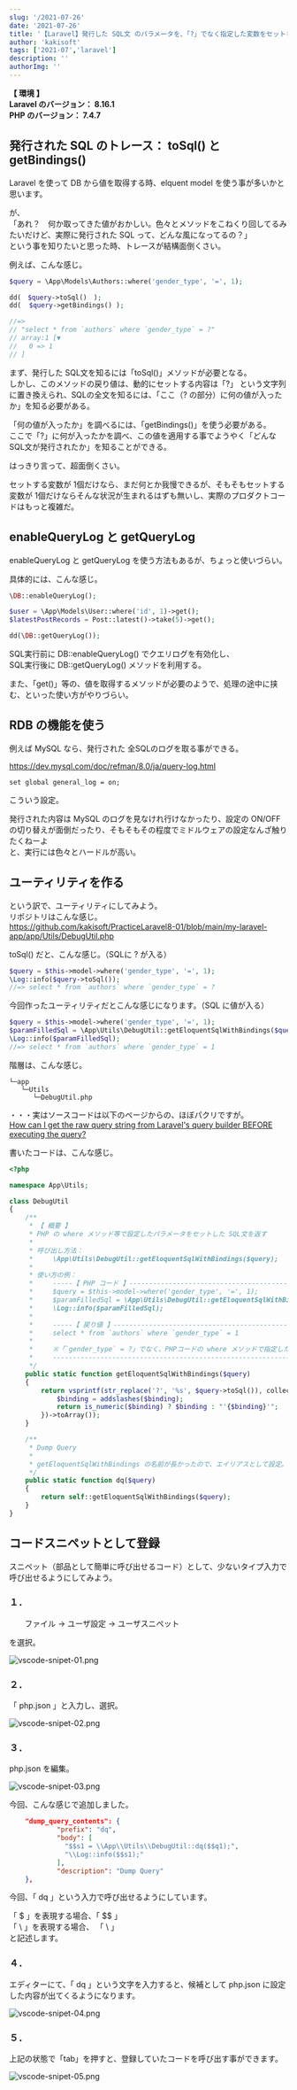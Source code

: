 ```yaml
---
slug: '/2021-07-26'
date: '2021-07-26'
title: '【Laravel】発行した SQL文 のパラメータを、「?」でなく指定した変数をセットして出力する'
author: 'kakisoft'
tags: ['2021-07','laravel']
description: ''
authorImg: ''
---
```


**【 環境 】**  
**Laravel のバージョン： 8.16.1**  
**PHP のバージョン： 7.4.7**  


## 発行された SQL のトレース： toSql() と getBindings() 
Laravel を使って DB から値を取得する時、elquent model を使う事が多いかと思います。  

が、  
「あれ？　何か取ってきた値がおかしい。色々とメソッドをこねくり回してるみたいだけど、実際に発行された SQL って、どんな風になってるの？」  
という事を知りたいと思った時、トレースが結構面倒くさい。  

例えば、こんな感じ。
```php
$query = \App\Models\Authors::where('gender_type', '=', 1);

dd(　$query->toSql()　);
dd(  $query->getBindings() );

//=>
// "select * from `authors` where `gender_type` = ?"
// array:1 [▼
//   0 => 1
// ]
```
まず、発行した SQL文を知るには「toSql()」メソッドが必要となる。  
しかし、このメソッドの戻り値は、動的にセットする内容は「?」 という文字列に置き換えられ、SQLの全文を知るには、「ここ（? の部分）に何の値が入ったか」を知る必要がある。  

「何の値が入ったか」を調べるには、「getBindings()」を使う必要がある。  
ここで「?」に何が入ったかを調べ、この値を適用する事でようやく「どんな SQL文が発行されたか」を知ることができる。  

はっきり言って、超面倒くさい。  

セットする変数が 1個だけなら、まだ何とか我慢できるが、そもそもセットする変数が 1個だけならそんな状況が生まれるはずも無いし、実際のプロダクトコードはもっと複雑だ。  


## enableQueryLog と getQueryLog
enableQueryLog と getQueryLog を使う方法もあるが、ちょっと使いづらい。  

具体的には、こんな感じ。
```php
\DB::enableQueryLog();

$user = \App\Models\User::where('id', 1)->get();
$latestPostRecords = Post::latest()->take(5)->get();

dd(\DB::getQueryLog());
```
SQL実行前に DB::enableQueryLog() でクエリログを有効化し、  
SQL実行後に DB::getQueryLog() メソッドを利用する。  

また、「get()」等の、値を取得するメソッドが必要のようで、処理の途中に挟む、といった使い方がやりづらい。


## RDB の機能を使う
例えば MySQL なら、発行された 全SQLのログを取る事ができる。  

https://dev.mysql.com/doc/refman/8.0/ja/query-log.html
```
set global general_log = on;
```
こういう設定。  

発行された内容は MySQL のログを見なけれ行けなかったり、設定の ON/OFF の切り替えが面倒だったり、そもそもその程度でミドルウェアの設定なんざ触りたくねーよ  
と、実行には色々とハードルが高い。


## ユーティリティを作る
という訳で、ユーティリティにしてみよう。  
リポジトリはこんな感じ。  
https://github.com/kakisoft/PracticeLaravel8-01/blob/main/my-laravel-app/app/Utils/DebugUtil.php  

toSql() だと、こんな感じ。（SQLに ? が入る）
```php
$query = $this->model->where('gender_type', '=', 1);
\Log::info($query->toSql());
//=> select * from `authors` where `gender_type` = ?
```

今回作ったユーティリティだとこんな感じになります。（SQL に値が入る）
```php
$query = $this->model->where('gender_type', '=', 1);
$paramFilledSql = \App\Utils\DebugUtil::getEloquentSqlWithBindings($query);
\Log::info($paramFilledSql);
//=> select * from `authors` where `gender_type` = 1
```


階層は、こんな感じ。
```
└─app
   └─Utils
      └─DebugUtil.php 
```


・・・実はソースコードは以下のページからの、ほぼパクリですが。  
[How can I get the raw query string from Laravel's query builder BEFORE executing the query?](https://stackoverflow.com/questions/20045732/how-can-i-get-the-raw-query-string-from-laravels-query-builder-before-executing)  


書いたコードは、こんな感じ。
```php
<?php

namespace App\Utils;

class DebugUtil
{
    /**
     * 【 概要 】
     * PHP の where メソッド等で設定したパラメータをセットした SQL文を返す
     *
     * 呼び出し方法：
     *     \App\Utils\DebugUtil::getEloquentSqlWithBindings($query);
     *
     * 使い方の例：
     *     -----【 PHP コード 】--------------------------------------------------------
     *     $query = $this->model->where('gender_type', '=', 1);
     *     $paramFilledSql = \App\Utils\DebugUtil::getEloquentSqlWithBindings($query);
     *     \Log::info($paramFilledSql);
     *
     *     -----【 戻り値 】-------------------------------------------------------------
     *     select * from `authors` where `gender_type` = 1
     *
     *     ※「`gender_type` = ?」でなく、PHPコードの where メソッドで指定した値がセットされた SQL が出力される
     *     -----------------------------------------------------------------------------
     */
    public static function getEloquentSqlWithBindings($query)
    {
        return vsprintf(str_replace('?', '%s', $query->toSql()), collect($query->getBindings())->map(function ($binding) {
            $binding = addslashes($binding);
            return is_numeric($binding) ? $binding : "'{$binding}'";
        })->toArray());
    }

    /**
     * Dump Query
     *
     * getEloquentSqlWithBindings の名前が長かったので、エイリアスとして設定。
     */
    public static function dq($query)
    {
        return self::getEloquentSqlWithBindings($query);
    }
}
```


## コードスニペットとして登録

スニペット（部品として簡単に呼び出せるコード）として、少ないタイプ入力で呼び出せるようにしてみよう。  

### １．
　　ファイル -> ユーザ設定 -> ユーザスニペット  

を選択。  

![vscode-snipet-01.png](vscode-snipet-01.png)  

### ２．
「 php.json 」と入力し、選択。  

![vscode-snipet-02.png](vscode-snipet-02.png)  


### ３．
php.json を編集。  

![vscode-snipet-03.png](vscode-snipet-03.png)  


今回、こんな感じで追加しました。  
```json
    "dump_query_contents": {
	        "prefix": "dq",
	        "body": [
			  "$$s1 = \\App\\Utils\\DebugUtil::dq($$q1);",
			  "\\Log::info($$s1);"
	        ],
	        "description": "Dump Query"
	},
```
今回、「 dq 」という入力で呼び出せるようにしています。  

「 $ 」を表現する場合、「 $$ 」  
「 \ 」を表現する場合、 「 \\ 」  
と記述します。  

### ４．
エディターにて、「 dq 」という文字を入力すると、候補として php.json に設定した内容が出てくるようになります。

![vscode-snipet-04.png](vscode-snipet-04.png)  


### ５．
上記の状態で「tab」を押すと、登録していたコードを呼び出す事ができます。  

![vscode-snipet-05.png](vscode-snipet-05.png)  


